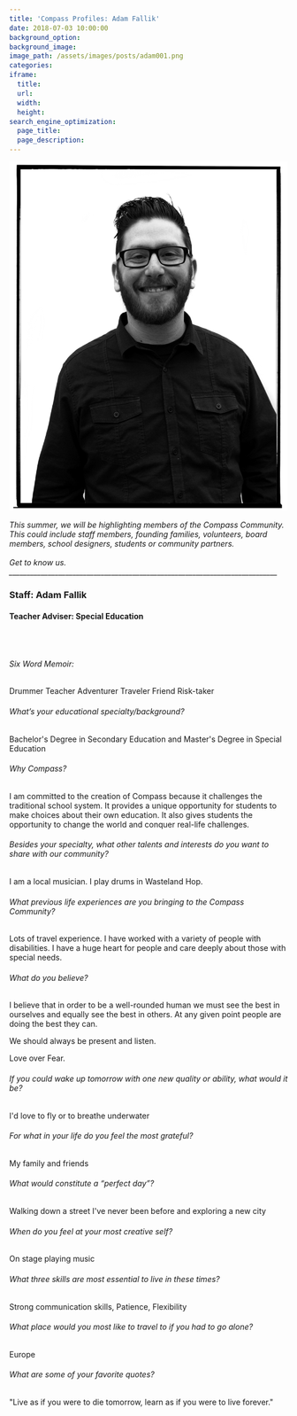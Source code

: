 ```yaml
---
title: 'Compass Profiles: Adam Fallik'
date: 2018-07-03 10:00:00
background_option:
background_image:
image_path: /assets/images/posts/adam001.png
categories:
iframe:
  title:
  url:
  width:
  height:
search_engine_optimization:
  page_title:
  page_description:
---
```


![](/assets/images/adam001.png)

<address>This summer, we will be highlighting members of the Compass Community.&nbsp; This could include staff members, founding families, volunteers, board members, school designers, students or community partners.</address>

<address>&nbsp;</address>

<address>Get to know us.</address>

<address>____________________________________________________________________________</address>

### Staff: Adam Fallik

#### Teacher Adviser: Special Education

######  

###### Six Word Memoir: 

Drummer Teacher Adventurer Traveler Friend Risk-taker

###### What’s your educational specialty/background?

Bachelor's Degree in Secondary Education and Master's Degree in Special Education

###### Why Compass?

I am committed to the creation of Compass because it challenges the traditional school system. It provides a unique opportunity for students to make choices about their own education. It also gives students the opportunity to change the world and conquer real-life challenges.

###### Besides your specialty, what other talents and interests do you want to share with our community?

I am a local musician. I play drums in Wasteland Hop.

###### What previous life experiences are you bringing to the Compass Community?

Lots of travel experience. I have worked with a variety of people with disabilities. I have a huge heart for people and care deeply about those with special needs.

###### What do you believe?

I believe that in order to be a well-rounded human we must see the best in ourselves and equally see the best in others. At any given point people are doing the best they can. 

We should always be present and listen. 

Love over Fear.

###### If you could wake up tomorrow with one new quality or ability, what would it be?

I'd love to fly or to breathe underwater

###### For what in your life do you feel the most grateful?

My family and friends

###### What would constitute a “perfect day”?

Walking down a street I've never been before and exploring a new city

###### When do you feel at your most creative self?

On stage playing music

###### What three skills are most essential to live in these times?

Strong communication skills, Patience, Flexibility

###### What place would you most like to travel to if you had to go alone?

Europe

###### What are some of your favorite quotes?

"Live as if you were to die tomorrow, learn as if you were to live forever."

######